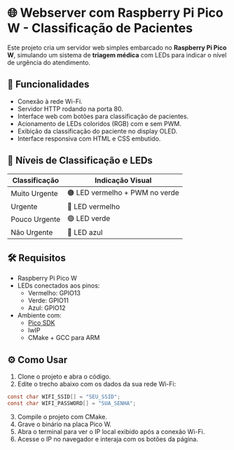 # 🌐 Webserver com Raspberry Pi Pico W - Classificação de Pacientes

Este projeto cria um servidor web simples embarcado no **Raspberry Pi Pico W**, simulando um sistema de **triagem médica** com LEDs para indicar o nível de urgência do atendimento.

## 🚦 Funcionalidades

- Conexão à rede Wi-Fi.
- Servidor HTTP rodando na porta 80.
- Interface web com botões para classificação de pacientes.
- Acionamento de LEDs coloridos (RGB) com e sem PWM.
- Exibição da classificação do paciente no display OLED.
- Interface responsiva com HTML e CSS embutido.

## 🔵 Níveis de Classificação e LEDs

| Classificação     | Indicação Visual              |
|-------------------|-------------------------------|
| Muito Urgente     | 🟠 LED vermelho + PWM no verde |
| Urgente           | 🔴 LED vermelho                |
| Pouco Urgente     | 🟢 LED verde         |
| Não Urgente       | 🔵 LED azul                    |

## 🛠️ Requisitos

- Raspberry Pi Pico W
- LEDs conectados aos pinos:
  - Vermelho: GPIO13
  - Verde: GPIO11
  - Azul: GPIO12
- Ambiente com:
  - [Pico SDK](https://github.com/raspberrypi/pico-sdk)
  - lwIP
  - CMake + GCC para ARM

## ⚙️ Como Usar

1. Clone o projeto e abra o código.
2. Edite o trecho abaixo com os dados da sua rede Wi-Fi:

```c
const char WIFI_SSID[] = "SEU_SSID";
const char WIFI_PASSWORD[] = "SUA_SENHA";
```
3. Compile o projeto com CMake.
4. Grave o binário na placa Pico W.
5. Abra o terminal para ver o IP local exibido após a conexão Wi-Fi.
6. Acesse o IP no navegador e interaja com os botões da página.
